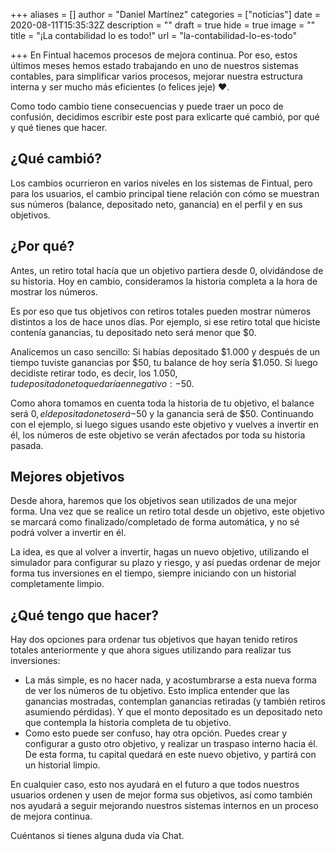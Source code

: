 +++
aliases = []
author = "Daniel Martínez"
categories = ["noticias"]
date = 2020-08-11T15:35:32Z
description = ""
draft = true
hide = true
image = ""
title = "¡La contabilidad lo es todo!"
url = "la-contabilidad-lo-es-todo"

+++
En Fintual hacemos procesos de mejora continua. Por eso, estos últimos meses hemos estado trabajando en uno de nuestros sistemas contables, para simplificar varios procesos, mejorar nuestra estructura interna y ser mucho más eficientes (o felices jeje) ❤️.

Como todo cambio tiene consecuencias y puede traer un poco de confusión, decidimos escribir este post para exlicarte qué cambió, por qué y qué tienes que hacer.

## ¿Qué cambió?

Los cambios ocurrieron en varios niveles en los sistemas de Fintual, pero para los usuarios, el cambio principal tiene relación con cómo se muestran sus números (balance, depositado neto, ganancia) en el perfil y en sus objetivos.

## ¿Por qué?

Antes, un retiro total hacía que un objetivo partiera desde 0, olvidándose de su historia. Hoy en cambio, consideramos la historia completa a la hora de mostrar los números.

Es por eso que tus objetivos con retiros totales pueden mostrar números distintos a los de hace unos días. Por ejemplo, si ese retiro total que hiciste contenía ganancias, tu depositado neto será menor que $0.

Analicemos un caso sencillo: Si habías depositado $1.000 y después de un tiempo tuviste ganancias por $50, tu balance de hoy sería $1.050. Si luego decidiste retirar todo, es decir, los $1.050, tu depositado neto quedaría en negativo: -$50.

Como ahora tomamos en cuenta toda la historia de tu objetivo, el balance será $0, el depositado neto será -$50 y la ganancia será de $50. Continuando con el ejemplo, si luego sigues usando este objetivo y vuelves a invertir en él, los números de este objetivo se verán afectados por toda su historia pasada.

## Mejores objetivos

Desde ahora, haremos que los objetivos sean utilizados de una mejor forma. Una vez que se realice un retiro total desde un objetivo, este objetivo se marcará como finalizado/completado de forma automática, y no sé podrá volver a invertir en él.

La idea, es que al volver a invertir, hagas un nuevo objetivo, utilizando el simulador para configurar su plazo y riesgo, y así puedas ordenar de mejor forma tus inversiones en el tiempo, siempre iniciando con un historial completamente limpio.

## ¿Qué tengo que hacer?

Hay dos opciones para ordenar tus objetivos que hayan tenido retiros totales anteriormente y que ahora sigues utilizando para realizar tus inversiones:

* La más simple, es no hacer nada, y acostumbrarse a esta nueva forma de ver los números de tu objetivo. Esto implica entender que las ganancias mostradas, contemplan ganancias retiradas (y también retiros asumiendo pérdidas). Y que el monto depositado es un depositado neto que contempla la historia completa de tu objetivo.
* Como esto puede ser confuso, hay otra opción. Puedes crear y configurar a gusto otro objetivo, y realizar un traspaso interno hacia él. De esta forma, tu capital quedará en este nuevo objetivo, y partirá con un historial limpio.

En cualquier caso, esto nos ayudará en el futuro a que todos nuestros usuarios ordenen y usen de mejor forma sus objetivos, así como también nos ayudará a seguir mejorando nuestros sistemas internos en un proceso de mejora continua.

Cuéntanos si tienes alguna duda vía Chat.

 